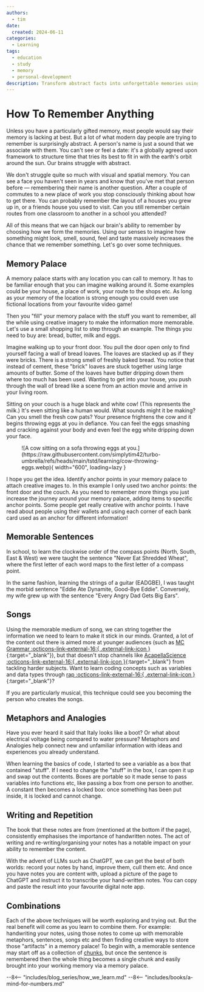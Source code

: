```yaml
---
authors:
  - tim
date:
  created: 2024-06-11
categories:
  - Learning
tags:
  - education
  - study
  - memory
  - personal-development
description: Transform abstract facts into unforgettable memories using clever tricks
---
```

# How To Remember Anything

Unless you have a particularly gifted memory, most people would say their memory is lacking at best. But a lot of what modern day people are trying to remember is surprisingly abstract. A person's name is just a sound that we associate with them. You can't see or feel a date: it's a globally agreed upon framework to structure time that tries its best to fit in with the earth's orbit around the sun. Our brains struggle with abstract.

<!-- more -->

We don't struggle quite so much with visual and spatial memory. You can see a face you haven't seen in years and know that you've met that person before — remembering their name is another question. After a couple of commutes to a new place of work you stop  consciously thinking about how to get there. You can probably remember the layout of a houses you grew up in, or a friends house you used to visit. Can you still remember certain routes from one classroom to another in a school you attended?

All of this means that we can hijack our brain's ability to remember by choosing how we form the memories. Using our senses to imagine how something might look, smell, sound, feel and taste massively increases the chance that we remember something. Let's go over some techniques.

## Memory Palace
A memory palace starts with any location you can call to memory. It has to be familiar enough that you can imagine walking around it. Some examples could be your house, a place of work, your route to the shops etc. As long as your memory of the location is strong enough you could even use fictional locations from your favourite video game!

Then you "fill" your memory palace with the stuff you want to remember, all the while using creative imagery to make the information more memorable. Let's use a small shopping list to step through an example. The things you need to buy are: bread, butter, milk and eggs.

Imagine walking up to your front door. You pull the door open only to find yourself facing a wall of bread loaves. The loaves are stacked up as if they were bricks. There is a strong smell of freshly baked bread. You notice that instead of cement, these "brick" loaves are stuck together using large amounts of butter. Some of the loaves have butter dripping down them where too much has been used. Wanting to get into your house, you push through the wall of bread like a scene from an action movie and arrive in your living room.

Sitting on your couch is a huge black and white cow! (This represents the milk.) It's even sitting like a human would. What sounds might it be making? Can you smell the fresh cow pats? Your presence frightens the cow and it begins throwing eggs at you in defiance. You can feel the eggs smashing and cracking against your body and even feel the egg white dripping down your face.

<figure markdown="span">
  ![A cow sitting on a sofa throwing eggs at you.](https://raw.githubusercontent.com/simplytim42/turbo-umbrella/refs/heads/main/tstd/learning/cow-throwing-eggs.webp){ width="600", loading=lazy }
</figure>

I hope you get the idea. Identify anchor points in your memory palace to attach creative images to. In this example I only used two anchor points: the front door and the couch. As you need to remember more things you just increase the journey around your memory palace, adding items to specific anchor points. Some people get really creative with anchor points. I have read about people using their wallets and using each corner of each bank card used as an anchor for different information!


## Memorable Sentences
In school, to learn the clockwise order of the compass points (North, South, East & West) we were taught the sentence "Never Eat Shredded Wheat", where the first letter of each word maps to the first letter of a compass point.

In the same fashion, learning the strings of a guitar (EADGBE), I was taught the morbid sentence "Eddie Ate Dynamite, Good-Bye Eddie". Conversely, my wife grew up with the sentence "Every Angry Dad Gets Big Ears".


## Songs
Using the memorable medium of song, we can string together the information we need to learn to make it stick in our minds. Granted, a lot of the content out there is aimed more at younger audiences (such as [MC Grammar :octicons-link-external-16:{ .external-link-icon }](https://www.youtube.com/@MCGrammarTV){:target="_blank"}), but that doesn't stop channels like [AcapellaScience :octicons-link-external-16:{ .external-link-icon }](https://www.youtube.com/@acapellascience){:target="_blank"} from tackling harder subjects. Want to learn coding concepts such as variables and data types through [rap :octicons-link-external-16:{ .external-link-icon }](https://www.youtube.com/watch?v=m7szVmMta-o){:target="_blank"}?

If you are particularly musical, this technique could see you becoming the person who creates the songs.


## Metaphors and Analogies
Have you ever heard it said that Italy looks like a boot? Or what about electrical voltage being compared to water pressure? Metaphors and Analogies help connect new and unfamiliar information with ideas and experiences you already understand.

When learning the basics of code, I started to see a variable as a box that contained "stuff". If I need to change the "stuff" in the box, I can open it up and swap out the contents. Boxes are portable so it made sense to pass variables into functions etc, like passing a box from one person to another. A constant then becomes a locked box: once something has been put inside, it is locked and cannot change.


## Writing and Repetition
The book that these notes are from (mentioned at the bottom if the page), consistently emphasises the importance of handwritten notes. The act of writing and re-writing/organising your notes has a notable impact on your ability to remember the content.

With the advent of LLMs such as ChatGPT, we can get the best of both worlds: record your notes by hand, improve them, cull them etc. And once you have notes you are content with, upload a picture of the page to ChatGPT and instruct it to transcribe your hand-written notes. You can copy and paste the result into your favourite digital note app.


## Combinations
Each of the above techniques will be worth exploring and trying out. But the real benefit will come as you learn to combine them. For example: handwriting your notes, using those notes to come up with memorable metaphors, sentences, songs etc and then finding creative ways to store those "artifacts" in a memory palace! To begin with, a memorable sentence may start off as a collection of [chunks](./chunk-it-up.md), but once the sentence is remembered then the whole thing becomes a single chunk and easily brought into your working memory via a memory palace.


--8<-- "includes/blog_series/how_we_learn.md"
--8<-- "includes/books/a-mind-for-numbers.md"